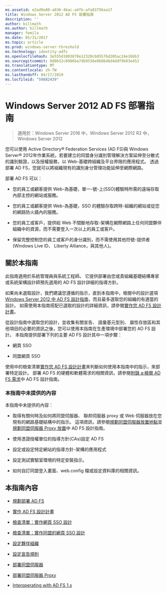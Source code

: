 ```yaml
---
ms.assetid: e2ad9e80-a036-4bac-a4fb-afa83756aa1f
title: Windows Server 2012 AD FS 部署指南
description: ''
author: billmath
ms.author: billmath
manager: femila
ms.date: 05/31/2017
ms.topic: article
ms.prod: windows-server-threshold
ms.technology: identity-adfs
ms.openlocfilehash: 3e555d1003878e12320cb8557bd205ac24e1bbb3
ms.sourcegitcommit: 0d0b32c8986ba7db9536e0b8648d4ddf9b03e452
ms.translationtype: MT
ms.contentlocale: zh-TW
ms.lasthandoff: 04/17/2019
ms.locfileid: "59882439"
---
```

# <a name="windows-server-2012-ad-fs-deployment-guide"></a>Windows Server 2012 AD FS 部署指南

>適用於：Windows Server 2016 中，Windows Server 2012 R2 中，Windows Server 2012

您可以使用 Active Directory® Federation Services \(AD FS\)與 Windows Server® 2012年作業系統，若要建立的同盟身分識別管理解決方案延伸至分散式的識別驗證，以及授權服務，以 Web\-基礎跨組織及平台界限的應用程式。 透過部署 AD FS，您就可以將組織現有的識別身分管理功能延伸至網際網路。  
  
部署 AD FS 可以：  
  
-   您的員工或顧客提供 Web\-為基礎，單一\-號\-上\(SSO\)體驗時所需的遠端存取內部主控的網站或服務。  
  
-   您的員工或顧客提供 Web\-為基礎，SSO 的體驗存取跨時\-組織的網站或從您的網路防火牆內的服務。  
  
-   您的員工或客戶，提供給 Web 不間斷地存取\-架構在網際網路上任何同盟夥伴組織中的資源，而不需要登入一次以上的員工或客戶。  
  
-   保留完整控制您的員工或客戶的身分識別，而不需使用其他符號\-提供者\(Windows Live ID、 Liberty Alliance，與其他人\)。  
  
## <a name="about-this-guide"></a>關於本指南  
此指南適用於系統管理員與系統工程師。 它提供部署由您或貴組織基礎結構專家或系統架構設計師預先選用的 AD FS 設計詳細的指導方針。  
  
如果尚未選取設計，我們建議您遵循的指示，直到本指南中，檢閱中的設計選項[Windows Server 2012 中 AD FS 設計指南](https://technet.microsoft.com/library/dd807036.aspx)，而且最多選取您的組織的有適當的設計。 如需使用本指南搭配已選取的設計的詳細資訊，請參閱[實作您 AD FS 設計計畫](Implementing-Your-AD-FS-Design-Plan.md)。  
  
從設計指南中選取您的設計，並收集有關宣告、 語彙基元型別、 屬性存放區和其他項目的必要的資訊之後，您可以使用本指南在生產環境中部署您的 AD FS 設計。 本指南提供部署下列的主要 AD FS 設計其中一項步驟：  
  
-   網頁 SSO  
  
-   同盟網頁 SSO  
  
使用中的檢查清單[實作您 AD FS 設計計畫](Implementing-Your-AD-FS-Design-Plan.md)來判斷如何使用本指南中的指示，來部署特定設計。 部署 AD FS 的硬體和軟體需求的相關資訊，請參閱[附錄 a:檢閱 AD FS 需求](https://technet.microsoft.com/library/ff678034.aspx)中 AD FS 設計指南。  
  
### <a name="what-this-guide-does-not-provide"></a>本指南中未提供的內容  
本指南中未提供的內容：  
  
-   取得有關何時及如何將同盟伺服器、 聯邦伺服器 proxy 或 Web 伺服器放在您現有的網路基礎結構中的指示。 這項資訊，請參閱[規劃同盟伺服器放置地點](https://technet.microsoft.com/library/dd807069.aspx)並[規劃同盟伺服器 Proxy 放置](https://technet.microsoft.com/library/dd807130.aspx)中 AD FS 設計指南。  
  
-   使用憑證授權單位的指導方針\(CAs\)設定 AD FS  
  
-   設定或設定特定網站的指導方針\-架構的應用程式  
  
-   設定測試實驗室環境的特定安裝指示。  
  
-   如何自訂同盟登入畫面、web.config 檔或設定資料庫的相關資訊。  
  
## <a name="in-this-guide"></a>本指南內容  
  
-   [規劃部署 AD FS](Planning-to-Deploy-AD-FS.md)  
  
-   [實作 AD FS 設計計畫](Implementing-Your-AD-FS-Design-Plan.md)  
  
-   [檢查清單：實作網頁 SSO 設計](Checklist--Implementing-a-Web-SSO-Design.md)  
  
-   [檢查清單：實作同盟的網頁 SSO 設計](Checklist--Implementing-a-Federated-Web-SSO-Design.md)  
  
-   [設定夥伴組織](Configuring-Partner-Organizations.md)  
  
-   [設定宣告規則](Configuring-Claim-Rules.md)  
  
-   [部署同盟伺服器](Deploying-Federation-Servers.md)  
  
-   [部署同盟伺服器 Proxy](Deploying-Federation-Server-Proxies.md)  
  
-   [Interoperating with AD FS 1.x](Interoperating-with-AD-FS-1.x.md)  
